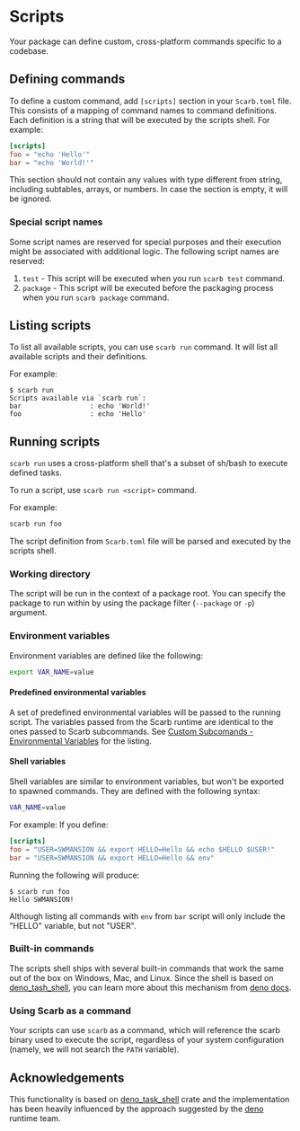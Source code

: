 # Scripts

Your package can define custom, cross-platform commands specific to a codebase.

## Defining commands

To define a custom command, add `[scripts]` section in your `Scarb.toml` file.
This consists of a mapping of command names to command definitions.
Each definition is a string that will be executed by the scripts shell.
For example:

```toml
[scripts]
foo = "echo 'Hello'"
bar = "echo 'World!'"
```

This section should not contain any values with type different from string, including subtables, arrays, or numbers.
In case the section is empty, it will be ignored.

### Special script names

Some script names are reserved for special purposes and their execution might be associated with additional logic.
The following script names are reserved:

1. `test` - This script will be executed when you run `scarb test` command.
2. `package` - This script will be executed before the packaging process when you run `scarb package` command.

## Listing scripts

To list all available scripts, you can use `scarb run` command.
It will list all available scripts and their definitions.

For example:

```shell
$ scarb run
Scripts available via `scarb run`:
bar                 : echo 'World!'
foo                 : echo 'Hello'
```

## Running scripts

`scarb run` uses a cross-platform shell that's a subset of sh/bash to execute defined tasks.

To run a script, use `scarb run <script>` command.

For example:

```bash
scarb run foo
```

The script definition from `Scarb.toml` file will be parsed and executed by the scripts shell.

### Working directory

The script will be run in the context of a package root.
You can specify the package to run within by using the package filter (`--package` or `-p`) argument.

### Environment variables

Environment variables are defined like the following:

```bash
export VAR_NAME=value
```

#### Predefined environmental variables

A set of predefined environmental variables will be passed to the running script.
The variables passed from the Scarb runtime are identical to the ones passed to Scarb subcommands.
See [Custom Subcomands - Environmental Variables](../writing-extensions/subcommands#environment-variables) for the
listing.

#### Shell variables

Shell variables are similar to environment variables, but won't be exported to spawned commands.
They are defined with the following syntax:

```bash
VAR_NAME=value
```

For example:
If you define:

```toml
[scripts]
foo = "USER=SWMANSION && export HELLO=Hello && echo $HELLO $USER!"
bar = "USER=SWMANSION && export HELLO=Hello && env"
```

Running the following will produce:

```shell
$ scarb run foo
Hello SWMANSION!
```

Although listing all commands with `env` from `bar` script will only include the "HELLO" variable, but not "USER".

### Built-in commands

The scripts shell ships with several built-in commands that work the same out of the box on Windows, Mac, and Linux.
Since the shell is based on [deno_tash_shell](https://crates.io/crates/deno_task_shell), you can learn more about this
mechanism from [deno docs](https://deno.land/manual@v1.31.3/tools/task_runner#built-in-commands).

### Using Scarb as a command

Your scripts can use `scarb` as a command, which will reference the scarb binary used to execute the script,
regardless of your system configuration (namely, we will not search the `PATH` variable).

## Acknowledgements

This functionality is based on [deno_task_shell](https://crates.io/crates/deno_task_shell) crate and the implementation
has been heavily influenced by the approach suggested by the [deno](https://github.com/denoland/deno) runtime team.
